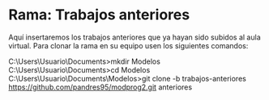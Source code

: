 Rama: Trabajos anteriores
========

Aquí insertaremos los trabajos anteriores que ya hayan sido subidos al aula virtual.
Para clonar la rama en su equipo usen los siguientes comandos:

C:\Users\Usuario\Documents>mkdir Modelos
C:\Users\Usuario\Documents>cd Modelos
C:\Users\Usuario\Documents\Modelos>git clone -b trabajos-anteriores https://github.com/pandres95/modprog2.git anteriores
